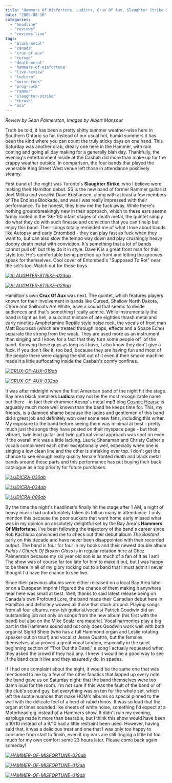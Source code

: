 ```yaml
---
title: "Hammers Of Misfortune, Ludicra, Crux Of Aux, Slaughter Strike @ Casbah, Hamilton ON, August 8, 2009"
date: "2009-08-10"
categories: 
  - "headline"
  - "reviews"
  - "reviews-live"
tags: 
  - "black-metal"
  - "canada"
  - "crux-of-aux"
  - "cursed"
  - "death-metal"
  - "hammers-of-misfortune"
  - "live-review"
  - "ludicra"
  - "noise-rock"
  - "prog-rock"
  - "rammer"
  - "slaughter-strike"
  - "thrash"
  - "usa"
---
```


_Review by Sean Palmerston, Images by Albert Mansour_

Truth be told, it has been a pretty shitty summer weather-wise here in Southern Ontario so far. Instead of our usual hot, humid summers it has been the kind where you can count the truly sticky days on one hand. This Saturday was another drab, dreary one here in the Hammer, with rain coming and going all day making for a generally blah day. Thankfully, the evening's entertainment inside at the Casbah did more than make up for the crappy weather outside. In comparison, the four bands that played the venerable King Street West venue left those in attendance positively steamy.

First band of the night was Toronto's **Slaughter Strike**, who I believe were making their Hamilton debut. SS is the new band of former Rammer guitarist Joel Militia and vocalist Dave Kristiansen, along with at least a few members of The Endless Blockade, and was I was really impressed with their performance. To be honest, they blew me the fuck away. While there's nothing groundbreakingly new in their approach, which to these ears seems firmly rooted in the '86-'90 infant stages of death metal, the quintet simply do what they do with such finesse and conviction that you can't help but enjoy this band. Their songs totally reminded me of what I love about bands like Autopsy and early Entombed - they can play fast as fuck when they want to, but can also slow the tempo way down and play crushingly heavy doomy death metal with conviction. It's something that a lot of bands cannot pull off, but they do it in style. Dave K is a great front man for this style too. He's comfortable being perched up front and letting the grooves speak for themselves. Cool cover of Entombed's "Supposed To Rot" near the set's too. Watch out for these boys.

_[![SLAUGHTER-STRIKE-023ab](http://www.hellbound.ca/wp-content/uploads/2009/08/SLAUGHTER-STRIKE-023ab-300x225.jpg "SLAUGHTER-STRIKE-023ab")](http://www.hellbound.ca/wp-content/uploads/2009/08/SLAUGHTER-STRIKE-023ab.jpg)_

_[![SLAUGHTER-STRIKE-029ab](http://www.hellbound.ca/wp-content/uploads/2009/08/SLAUGHTER-STRIKE-029ab-300x225.jpg "SLAUGHTER-STRIKE-029ab")](http://www.hellbound.ca/wp-content/uploads/2009/08/SLAUGHTER-STRIKE-029ab.jpg)_

Hamilton's own **Crux Of Aux** was next. The quintet, which features players known for their involvement in bands like Cursed, Shallow North Dakota, Chore and Sailboats Are White, have a sound that seems to divide audiences and that's something I really admire. While instrumentally the band is tight as hell, a succinct mixture of late eighties thrash metal and early nineties Amphetamine Reptile style noise rock, the vocals of front man Matt Bourassa (which are treated through loops, effects and a Space Echo) separate the strong from the weak. They are used more as an instrument than singing and I know for a fact that they turn some people off  of the band. Knowing these guys as long as I have, I also know they don't give a fuck. If you don't like it, too bad, because they are having fun and most of the people there were digging the shit out of it even if their smoke machine made it a little suffocating inside the Casbah's comfy confines.

_[![CRUX-OF-AUX-019ab](http://www.hellbound.ca/wp-content/uploads/2009/08/CRUX-OF-AUX-019ab-300x225.jpg "CRUX-OF-AUX-019ab")](http://www.hellbound.ca/wp-content/uploads/2009/08/CRUX-OF-AUX-019ab.jpg)_

_[![CRUX-OF-AUX-032ab](http://www.hellbound.ca/wp-content/uploads/2009/08/CRUX-OF-AUX-032ab-300x225.jpg "CRUX-OF-AUX-032ab")](http://www.hellbound.ca/wp-content/uploads/2009/08/CRUX-OF-AUX-032ab.jpg)_

It was after midnight when the first American band of the night hit the stage. Bay area black metallers **Ludicra** may not be the most recognizable name out there - in fact their drummer Aesop's metal mp3 blog [Cosmic Hearse](http://cosmichearse.blogspot.com/) is arguably much more well known than the band he keeps time for. This, my friends, is a damned shame because the ladies and gentlemen of this band did a great job and definitely won over some new fans, including this writer. My exposure to the band before seeing them was minimal at best - pretty much just the songs they have posted on their myspace page - but their vibrant, twin lead guitar and twin guttural vocal approach was spot on even if the overall mix was a little lacking. Laurie Shanaman and Christy Cather's vocals compliment each other exceptionally well, especially when one is singing a low clean line and the other is shrieking over top. I don't get the chance to see enough really quality female fronted death and black metal bands around these parts and this performance has put buying their back catalogue as a top priority for future purchases.

_[![LUDICRA-030ab](http://www.hellbound.ca/wp-content/uploads/2009/08/LUDICRA-030ab-300x225.jpg "LUDICRA-030ab")](http://www.hellbound.ca/wp-content/uploads/2009/08/LUDICRA-030ab.jpg)_

_[![LUDICRA-034ab](http://www.hellbound.ca/wp-content/uploads/2009/08/LUDICRA-034ab-300x225.jpg "LUDICRA-034ab")](http://www.hellbound.ca/wp-content/uploads/2009/08/LUDICRA-034ab.jpg)_

_[![LUDICRA-006ab](http://www.hellbound.ca/wp-content/uploads/2009/08/LUDICRA-006ab-300x225.jpg "LUDICRA-006ab")](http://www.hellbound.ca/wp-content/uploads/2009/08/LUDICRA-006ab.jpg)_

By the time the night's headliner's finally hit the stage after 1 AM, a night of heavy music had unfortunately taken its toll on many in attendance. I only mention this because the poor suckers that went home early missed what was in my opinion an absolutely delightful set by the Bay Area's **Hammers Of Misfortune**. I've been following the trajectory of the band's career since Rob Kachluba convinced me to check out their debut album _The Bastard_ early on this decade and have never been disappointed with their recorded output. The band is four for four in my books and their newest double album _Fields / Church Of Broken Glass_ is in regular rotation here at Chez Palmerston because my six year old son is as much of a fan of it as I am! The show was of course far too late for him to make it out, but I was happy to be there in all of my glory rocking out to a band that I must admit I never thought I'd have the chance to see live.

Since their previous albums were either released on a local Bay Area label or on a European imprint I figured the chance of them making it anywhere near here was small at best. Well, thanks to said latest release being on Canada's own Profound Lore, the band made their Canadian debut here in Hamilton and definitely wowed all those that stuck around. Playing songs from all four albums, new-ish guitarist/vocalist Patrick Goodwin did an outstanding job not only on songs from the new album (his first with the band) but also on the Mike Scalzi era material. Vocal harmonies play a big part in the Hammers sound and not only does Goodwin work well with both organist Sigrid Sheie (who has a full Hammond organ and Leslie rotating speaker out on tour!) and vocalist Jesse Quattro, but the females themselves also proved a great vocal tandem, especially in the quiet beginning section of "Trot Out the Dead," a song I actually requested when they asked the crowd if they had any. I knew it would be a good way to see if the band cuts it live and they assuredly do. In spades.

If I had one complaint about the night, it would be the same one that was mentioned to me by a few of the other fanatics that lapped up every note the band gave us on Saturday night: that the band themselves were too damn loud for the room. I'm not sure if this was the fault of the band or of the club's sound guy, but everything was on ten for the whole set, which left the subtle nuances that make HOM's albums so special pinned to the wall with the delicate feel of a herd of rabid rhinos. It was so loud that the organ at times sounded like sheets of white noise, something I'd expect at a Motorhead gig instead of a Hammers show. It didn't ruin my evening, earplugs made it more than bearable, but I think this show would have been a 10/10 instead of a 9/10 had a little restraint been used. However, having said that, it was a delicious treat and one that I was only too happy to consume from start to finish, even if my ears are still ringing a little bit too much for my own comfort some 23 hours later. Please come back again someday!

_[![HAMMER-OF-MISFORTUNE-026ab](http://www.hellbound.ca/wp-content/uploads/2009/08/HAMMER-OF-MISFORTUNE-026ab-300x225.jpg "HAMMER-OF-MISFORTUNE-026ab")](http://www.hellbound.ca/wp-content/uploads/2009/08/HAMMER-OF-MISFORTUNE-026ab.jpg)_

_[![HAMMER-OF-MISFORTUNE-012ab](http://www.hellbound.ca/wp-content/uploads/2009/08/HAMMER-OF-MISFORTUNE-012ab-300x225.jpg "HAMMER-OF-MISFORTUNE-012ab")](http://www.hellbound.ca/wp-content/uploads/2009/08/HAMMER-OF-MISFORTUNE-012ab.jpg)_

_[![HAMMER-OF-MISFORTUNE-019ab](http://www.hellbound.ca/wp-content/uploads/2009/08/HAMMER-OF-MISFORTUNE-019ab-300x225.jpg "HAMMER-OF-MISFORTUNE-019ab")](http://www.hellbound.ca/wp-content/uploads/2009/08/HAMMER-OF-MISFORTUNE-019ab.jpg)_

